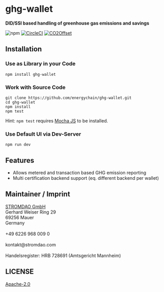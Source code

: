# ghg-wallet
**DID/SSI based handling of greenhouse gas emissions and savings**

![npm](https://img.shields.io/npm/dw/ghg-wallet) [![CircleCI](https://dl.circleci.com/status-badge/img/gh/energychain/ghg-wallet/tree/main.svg?style=svg)](https://dl.circleci.com/status-badge/redirect/gh/energychain/ghg-wallet/tree/main) [![CO2Offset](https://api.corrently.io/v2.0/ghgmanage/statusimg?host=ghg-wallet&svg=1)](https://co2offset.io/badge.html?host=ghg-wallet)

## Installation

### Use as Library in your Code
```
npm install ghg-wallet
```

### Work with Source Code
```
git clone https://github.com/energychain/ghg-wallet.git
cd ghg-wallet
npm install
npm test
```

Hint: `npm test` requires [Mocha JS](https://mochajs.org/) to be installed.

### Use Default UI via Dev-Server
```
npm run dev
```


## Features
- Allows metered and transaction based GHG emission reporting
- Multi certification backend support (eq. different backend per wallet)

## Maintainer / Imprint
<addr>
<a href="https://stromdao.de/">STROMDAO GmbH</a><br/>
Gerhard Weiser Ring 29  <br/>
69256 Mauer  <br/>
Germany <br/>
  <br/>
+49 6226 968 009 0  <br/>
  <br/>
kontakt@stromdao.com  <br/>
  <br/>
Handelsregister: HRB 728691 (Amtsgericht Mannheim)
</addr>


## LICENSE
[Apache-2.0](./LICENSE)